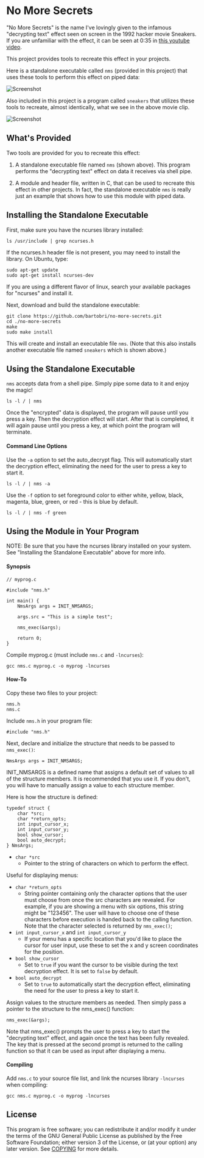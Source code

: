 No More Secrets
===============

"No More Secrets" is the name I've lovingly given to the infamous "decrypting text" effect seen on
screen in the 1992 hacker movie Sneakers. If you are unfamiliar with the effect, it can be seen
at 0:35 in [this youtube video](https://www.youtube.com/watch?v=F5bAa6gFvLs&t=35).

This project provides tools to recreate this effect in your projects.

Here is a standalone executable called `nms` (provided in this project) that uses these tools to
perform this effect on piped data:

![Screenshot](http://i.imgur.com/ezF3xkN.gif)

Also included in this project is a program called `sneakers` that utilizes these tools to recreate,
almost identically, what we see in the above movie clip. 

![Screenshot](http://www.tackboard.world/no_more_secrets.gif)

What's Provided
---------------

Two tools are provided for you to recreate this effect:

1. A standalone executable file named `nms` (shown above). This program performs the "decrypting text" effect on data it receives via shell pipe.

2. A module and header file, written in C, that can be used to recreate this effect in other projects. In fact, the standalone executable `nms` is really just an example that shows how to use this module with piped data.

Installing the Standalone Executable
------------------------------------
First, make sure you have the ncurses library installed:
```
ls /usr/include | grep ncurses.h
```
If the ncurses.h header file is not present, you may need to install the library. On Ubuntu, type:
```
sudo apt-get update
sudo apt-get install ncurses-dev
```
If you are using a different flavor of linux, search your available packages for "ncurses" and install
it.

Next, download and build the standalone executable:
```
git clone https://github.com/bartobri/no-more-secrets.git
cd ./no-more-secrets
make
sudo make install
```

This will create and install an executable file `nms`. (Note that this also installs another
executable file named `sneakers` which is shown above.)

Using the Standalone Executable
-------------------------------

`nms` accepts data from a shell pipe. Simply pipe some data to it and enjoy the magic!
```
ls -l / | nms
```
Once the "encrypted" data is displayed, the program will pause until you press a key. Then the
decryption effect will start. After that is completed, it will again pause until
you press a key, at which point the program will terminate.

#### Command Line Options

Use the `-a` option to set the auto_decrypt flag. This will automatically start the decryption effect,
eliminating the need for the user to press a key to start it.
```
ls -l / | nms -a
```

Use the `-f` option to set foreground color to either white, yellow, black, magenta, blue, green, or red - this is blue by default.
```
ls -l / | nms -f green
```

Using the Module in Your Program
---------------------------------

NOTE: Be sure that you have the ncurses library installed on your system. See "Installing the
Standalone Executable" above for more info.

#### Synopsis

```
// myprog.c

#include "nms.h"

int main() {
    NmsArgs args = INIT_NMSARGS;

    args.src = "This is a simple test";

    nms_exec(&args);

    return 0;
}

```
Compile myprog.c (must include `nms.c` and `-lncurses`):
```
gcc nms.c myprog.c -o myprog -lncurses
```

#### How-To

Copy these two files to your project:

```
nms.h
nms.c
```
Include `nms.h` in your program file:

```
#include "nms.h"
```
Next, declare and initialize the structure that needs to be passed to `nms_exec()`:
```
NmsArgs args = INIT_NMSARGS;
```
INIT_NMSARGS is a defined name that assigns a default set of values to all of the structure members. It
is recommended that you use it. If you don't,  you will have to manually assign a value to each
structure member.

Here is how the structure is defined:
```
typedef struct {
    char *src;
    char *return_opts;
    int input_cursor_x;
    int input_cursor_y;
    bool show_cursor;
    bool auto_decrypt;
} NmsArgs;
```
* `char *src`
  * Pointer to the string of characters on which to perform the effect.

Useful for displaying menus:

* `char *return_opts`
  * String pointer containing only the character options that the user must choose from once the src characters are revealed. For example, if you are showing a menu with six options, this string might be "123456". The user will have to choose one of these characters before execution is handed back to the calling function. Note that the character selected is returned by `nms_exec()`;
* `int input_cursor_x` and `int input_cursor_y`
  * If your menu has a specific location that you'd like to place the cursor for user input, use these to set the x and y screen coordinates for the position.
* `bool show_cursor`
  * Set to `true` if you want the cursor to be visible during the text decryption effect. It is set to `false` by default.
* `bool auto_decrypt`
  * Set to `true` to automatically start the decryption effect, eliminating the need for the user to press a key to start it.

Assign values to the structure members as needed. Then simply pass a pointer to the structure to the
nms_exec() function:
```
nms_exec(&args);
```
Note that nms_exec() prompts the user to press a key to start the "decrypting text" effect, and again
once the text has been fully revealed. The key that is pressed at the second prompt is returned to the
calling function so that it can be used as input after displaying a menu. 

#### Compiling

Add `nms.c` to your source file list, and link the ncurses library `-lncurses` when compiling:
```
gcc nms.c myprog.c -o myprog -lncurses
```

License
-------

This program is free software; you can redistribute it and/or modify it under the terms of the GNU
General Public License as published by the Free Software Foundation; either version 3 of the License,
or (at your option) any later version.  See [COPYING](COPYING) for more details.
